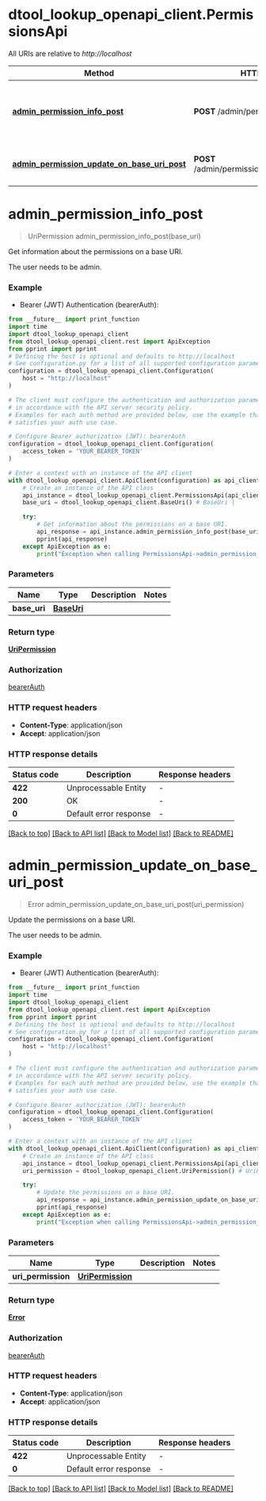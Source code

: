 # dtool_lookup_openapi_client.PermissionsApi

All URIs are relative to *http://localhost*

Method | HTTP request | Description
------------- | ------------- | -------------
[**admin_permission_info_post**](PermissionsApi.md#admin_permission_info_post) | **POST** /admin/permission/info | Get information about the permissions on a base URI.
[**admin_permission_update_on_base_uri_post**](PermissionsApi.md#admin_permission_update_on_base_uri_post) | **POST** /admin/permission/update_on_base_uri | Update the permissions on a base URI.


# **admin_permission_info_post**
> UriPermission admin_permission_info_post(base_uri)

Get information about the permissions on a base URI.

The user needs to be admin.

### Example

* Bearer (JWT) Authentication (bearerAuth):
```python
from __future__ import print_function
import time
import dtool_lookup_openapi_client
from dtool_lookup_openapi_client.rest import ApiException
from pprint import pprint
# Defining the host is optional and defaults to http://localhost
# See configuration.py for a list of all supported configuration parameters.
configuration = dtool_lookup_openapi_client.Configuration(
    host = "http://localhost"
)

# The client must configure the authentication and authorization parameters
# in accordance with the API server security policy.
# Examples for each auth method are provided below, use the example that
# satisfies your auth use case.

# Configure Bearer authorization (JWT): bearerAuth
configuration = dtool_lookup_openapi_client.Configuration(
    access_token = 'YOUR_BEARER_TOKEN'
)

# Enter a context with an instance of the API client
with dtool_lookup_openapi_client.ApiClient(configuration) as api_client:
    # Create an instance of the API class
    api_instance = dtool_lookup_openapi_client.PermissionsApi(api_client)
    base_uri = dtool_lookup_openapi_client.BaseUri() # BaseUri | 

    try:
        # Get information about the permissions on a base URI.
        api_response = api_instance.admin_permission_info_post(base_uri)
        pprint(api_response)
    except ApiException as e:
        print("Exception when calling PermissionsApi->admin_permission_info_post: %s\n" % e)
```

### Parameters

Name | Type | Description  | Notes
------------- | ------------- | ------------- | -------------
 **base_uri** | [**BaseUri**](BaseUri.md)|  | 

### Return type

[**UriPermission**](UriPermission.md)

### Authorization

[bearerAuth](../README.md#bearerAuth)

### HTTP request headers

 - **Content-Type**: application/json
 - **Accept**: application/json

### HTTP response details
| Status code | Description | Response headers |
|-------------|-------------|------------------|
**422** | Unprocessable Entity |  -  |
**200** | OK |  -  |
**0** | Default error response |  -  |

[[Back to top]](#) [[Back to API list]](../README.md#documentation-for-api-endpoints) [[Back to Model list]](../README.md#documentation-for-models) [[Back to README]](../README.md)

# **admin_permission_update_on_base_uri_post**
> Error admin_permission_update_on_base_uri_post(uri_permission)

Update the permissions on a base URI.

The user needs to be admin.

### Example

* Bearer (JWT) Authentication (bearerAuth):
```python
from __future__ import print_function
import time
import dtool_lookup_openapi_client
from dtool_lookup_openapi_client.rest import ApiException
from pprint import pprint
# Defining the host is optional and defaults to http://localhost
# See configuration.py for a list of all supported configuration parameters.
configuration = dtool_lookup_openapi_client.Configuration(
    host = "http://localhost"
)

# The client must configure the authentication and authorization parameters
# in accordance with the API server security policy.
# Examples for each auth method are provided below, use the example that
# satisfies your auth use case.

# Configure Bearer authorization (JWT): bearerAuth
configuration = dtool_lookup_openapi_client.Configuration(
    access_token = 'YOUR_BEARER_TOKEN'
)

# Enter a context with an instance of the API client
with dtool_lookup_openapi_client.ApiClient(configuration) as api_client:
    # Create an instance of the API class
    api_instance = dtool_lookup_openapi_client.PermissionsApi(api_client)
    uri_permission = dtool_lookup_openapi_client.UriPermission() # UriPermission | 

    try:
        # Update the permissions on a base URI.
        api_response = api_instance.admin_permission_update_on_base_uri_post(uri_permission)
        pprint(api_response)
    except ApiException as e:
        print("Exception when calling PermissionsApi->admin_permission_update_on_base_uri_post: %s\n" % e)
```

### Parameters

Name | Type | Description  | Notes
------------- | ------------- | ------------- | -------------
 **uri_permission** | [**UriPermission**](UriPermission.md)|  | 

### Return type

[**Error**](Error.md)

### Authorization

[bearerAuth](../README.md#bearerAuth)

### HTTP request headers

 - **Content-Type**: application/json
 - **Accept**: application/json

### HTTP response details
| Status code | Description | Response headers |
|-------------|-------------|------------------|
**422** | Unprocessable Entity |  -  |
**0** | Default error response |  -  |

[[Back to top]](#) [[Back to API list]](../README.md#documentation-for-api-endpoints) [[Back to Model list]](../README.md#documentation-for-models) [[Back to README]](../README.md)


